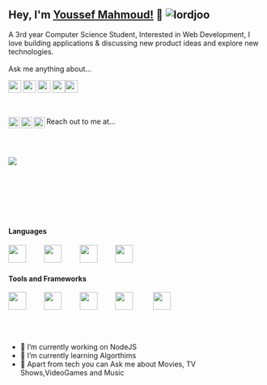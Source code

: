 ## Hey, I'm [Youssef Mahmoud!](http://twitter.com/lordjoo_20) 👋 <a align="left"> <img src="https://komarev.com/ghpvc/?username=lordjoo&label=Views&color=blue&style=flat" alt="lordjoo" /> </a>
A 3rd year Computer Science Student, Interested in Web Development, I love building applications & discussing new product ideas and explore new technologies.
<br/>
<br/>
Ask me anything about...

<img src='https://img.shields.io/badge/php-4f5b93?logo=php&logoColor=white&style=for-the-badge' height='25'/> <img src='https://img.shields.io/badge/Laravel-F05340?logo=laravel&logoColor=white&style=for-the-badge' height='25'/> <img src='https://img.shields.io/badge/Firebase-ffcb2b.svg?&style=for-the-badge&logo=firebase&logoColor=black' height='25'/> <img src='https://img.shields.io/badge/JS-f6820d.svg?&style=for-the-badge&logo=javascript&logoColor=white' height='25'/><img src='https://img.shields.io/badge/nodeJS-333333.svg?&style=for-the-badge&logo=npm&logoColor=white' height='25'/>

<br>

Reach out to me at...
<a href="https://twitter.com/lordjoo_20">
  <img align="left" alt="Youssef's Twitter" width="22px" src="https://cdn.jsdelivr.net/npm/simple-icons@v3/icons/twitter.svg" />
</a><a href="https://www.linkedin.com/in/lordjoo/">
  <img align="left" alt="Youssef's Linkdein" width="22px" src="https://cdn.jsdelivr.net/npm/simple-icons@v3/icons/linkedin.svg" />
</a>
<a href="https://facebook.com/lordjoo.20">
  <img align="left" alt="Youssef's Facebook" width="22px" src="https://cdn.jsdelivr.net/npm/simple-icons@v3/icons/facebook.svg" />
</a>

<br><br>

<img align="left" src="https://github-readme-stats.vercel.app/api?username=lordjoo&show_icons=true&title_color=fff&icon_color=79ff97&text_color=9f9f9f&bg_color=151515"/>

<br><br><br><br><br><br><br>
#### Languages
<img src="https://devicon.dev/devicon.git/icons/php/php-original.svg" width="35px">&nbsp;&nbsp;&nbsp;&nbsp;&nbsp;&nbsp;&nbsp;&nbsp;
<img src="https://devicons.github.io/devicon/devicon.git/icons/nodejs/nodejs-original.svg" width="35px">&nbsp;&nbsp;&nbsp;&nbsp;&nbsp;&nbsp;&nbsp;&nbsp;
<img src="https://devicons.github.io/devicon/devicon.git/icons/cplusplus/cplusplus-original.svg" width="35px">&nbsp;&nbsp;&nbsp;&nbsp;&nbsp;&nbsp;&nbsp;&nbsp;
<img src="https://devicons.github.io/devicon/devicon.git/icons/javascript/javascript-original.svg" width="35px">&nbsp;&nbsp;&nbsp;&nbsp;&nbsp;&nbsp;&nbsp;&nbsp;

#### Tools and Frameworks
<img src="https://devicon.dev/devicon.git/icons/bootstrap/bootstrap-plain.svg" width="35px">&nbsp;&nbsp;&nbsp;&nbsp;&nbsp;&nbsp;&nbsp;&nbsp;
<img src="https://devicon.dev/devicon.git/icons/vuejs/vuejs-original.svg" width="35px">&nbsp;&nbsp;&nbsp;&nbsp;&nbsp;&nbsp;&nbsp;&nbsp;
<img src="https://devicon.dev/devicon.git/icons/laravel/laravel-plain.svg" width="35px">&nbsp;&nbsp;&nbsp;&nbsp;&nbsp;&nbsp;&nbsp;&nbsp;
<img src="https://devicons.github.io/devicon/devicon.git/icons/git/git-original.svg" width="35px">&nbsp;&nbsp;&nbsp;&nbsp;&nbsp;&nbsp;&nbsp;&nbsp;&nbsp;
<img src="https://devicons.github.io/devicon/devicon.git/icons/jetbrains/jetbrains-original.svg" width="35px">&nbsp;&nbsp;&nbsp;&nbsp;&nbsp;&nbsp;&nbsp;&nbsp;&nbsp;

<br>
<br>


- 🔭 I’m currently working on NodeJS
- 🌱 I’m currently learning Algorthims
- 💬 Apart from tech you can Ask me about Movies, TV Shows,VideoGames and Music

